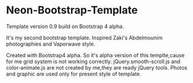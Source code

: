 # Neon-Bootstrap-Template
Template version 0.9 build on Bootstrap 4 alpha.

It's my second bootstrap template. 
Inspired Zaki's Abdelmounim photographies and Vaporwave style.

Created with Bootstrap4 alpha. So it's alpha version of this templte,cause for me grid system is not working correctly.
jQuery.smooth-scroll.js and color-animate.js are not created by me,they are ready jQuery tools.
Photos and graphic are used only for present style of template.
